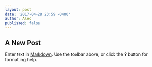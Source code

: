 ```yaml
---
layout: post
date: '2017-04-28 23:59 -0400'
author: Alec
published: false
---
```

## A New Post

Enter text in [Markdown](http://daringfireball.net/projects/markdown/). Use the toolbar above, or click the **?** button for formatting help.
